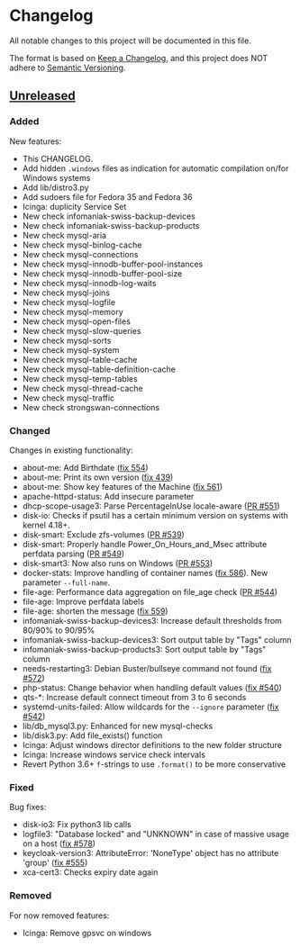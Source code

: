 # Changelog
All notable changes to this project will be documented in this file.

The format is based on [Keep a Changelog](https://keepachangelog.com/en/1.0.0/),
and this project does NOT adhere to [Semantic Versioning](https://semver.org/spec/v2.0.0.html).


## [Unreleased]

### Added

New features:

* This CHANGELOG.
* Add hidden `.windows` files as indication for automatic compilation on/for Windows systems
* Add lib/distro3.py
* Add sudoers file for Fedora 35 and Fedora 36
* Icinga: duplicity Service Set
* New check infomaniak-swiss-backup-devices
* New check infomaniak-swiss-backup-products
* New check mysql-aria
* New check mysql-binlog-cache
* New check mysql-connections
* New check mysql-innodb-buffer-pool-instances
* New check mysql-innodb-buffer-pool-size
* New check mysql-innodb-log-waits
* New check mysql-joins
* New check mysql-logfile
* New check mysql-memory
* New check mysql-open-files
* New check mysql-slow-queries
* New check mysql-sorts
* New check mysql-system
* New check mysql-table-cache
* New check mysql-table-definition-cache
* New check mysql-temp-tables
* New check mysql-thread-cache
* New check mysql-traffic
* New check strongswan-connections


### Changed

Changes in existing functionality:

* about-me: Add Birthdate ([fix 554](https://github.com/Linuxfabrik/monitoring-plugins/issues/554))
* about-me: Print its own version ([fix 439](https://github.com/Linuxfabrik/monitoring-plugins/issues/439))
* about-me: Show key features of the Machine ([fix 561](https://github.com/Linuxfabrik/monitoring-plugins/issues/561))
* apache-httpd-status: Add insecure parameter
* dhcp-scope-usage3: Parse PercentageInUse locale-aware ([PR #551](https://github.com/Linuxfabrik/monitoring-plugins/pull/551))
* disk-io: Checks if psutil has a certain minimum version on systems with kernel 4.18+.
* disk-smart: Exclude zfs-volumes ([PR #539](https://github.com/Linuxfabrik/monitoring-plugins/pull/539))
* disk-smart: Properly handle Power_On_Hours_and_Msec attribute perfdata parsing ([PR #549](https://github.com/Linuxfabrik/monitoring-plugins/pull/549))
* disk-smart3: Now also runs on Windows ([PR #553](https://github.com/Linuxfabrik/monitoring-plugins/pull/553))
* docker-stats: Improve handling of container names ([fix 586](https://github.com/Linuxfabrik/monitoring-plugins/issues/586)). New parameter `--full-name`.
* file-age: Performance data aggregation on file_age check ([PR #544](https://github.com/Linuxfabrik/monitoring-plugins/pull/544))
* file-age: Improve perfdata labels
* file-age: shorten the message ([fix 559](https://github.com/Linuxfabrik/monitoring-plugins/issues/559))
* infomaniak-swiss-backup-devices3: Increase default thresholds from 80/90% to 90/95%
* infomaniak-swiss-backup-devices3: Sort output table by "Tags" column
* infomaniak-swiss-backup-products3: Sort output table by "Tags" column
* needs-restarting3: Debian Buster/bullseye command not found ([fix #572](https://github.com/Linuxfabrik/monitoring-plugins/issues/572))
* php-status: Change behavior when handling default values ([fix #540](https://github.com/Linuxfabrik/monitoring-plugins/issues/540))
* qts-\*: Increase default connect timeout from 3 to 6 seconds
* systemd-units-failed: Allow wildcards for the `--ignore` parameter ([fix #542](https://github.com/Linuxfabrik/monitoring-plugins/issues/542))
* lib/db_mysql3.py: Enhanced for new mysql-checks
* lib/disk3.py: Add file_exists() function
* Icinga: Adjust windows director definitions to the new folder structure
* Icinga: Increase windows service check intervals
* Revert Python 3.6+ `f`-strings to use `.format()` to be more conservative


### Fixed

Bug fixes:

* disk-io3: Fix python3 lib calls
* logfile3: "Database locked" and "UNKNOWN" in case of massive usage on a host ([fix #578](https://github.com/Linuxfabrik/monitoring-plugins/issues/578))
* keycloak-version3: AttributeError: 'NoneType' object has no attribute 'group' ([fix #555](https://github.com/Linuxfabrik/monitoring-plugins/issues/555))
* xca-cert3: Checks expiry date again


### Removed

For now removed features:

* Icinga: Remove gpsvc on windows



[Unreleased]: https://github.com/Linuxfabrik/monitoring-plugins/compare/2022030201...HEAD
